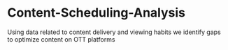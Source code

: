 # Content-Scheduling-Analysis
Using data related to content delivery and viewing habits we identify gaps to optimize content on OTT platforms
